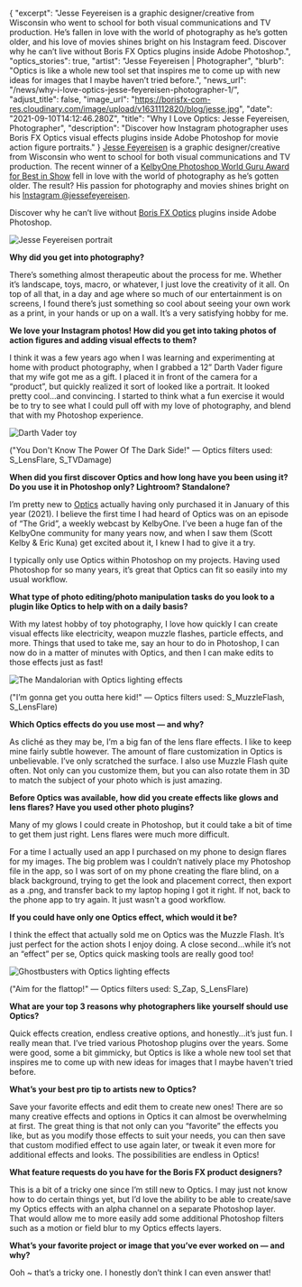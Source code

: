 {
"excerpt": "Jesse Feyereisen is a graphic designer/creative from Wisconsin who went to school for both visual communications and TV production. He’s fallen in love with the world of photography as he’s gotten older, and his love of movies shines bright on his Instagram feed. Discover why he can’t live without Boris FX Optics plugins inside Adobe Photoshop.",
  "optics_stories": true,
  "artist": "Jesse Feyereisen | Photographer",
  "blurb": "Optics is like a whole new tool set that inspires me to come up with new ideas for images that I maybe haven’t tried before.",
  "news_url": "/news/why-i-love-optics-jesse-feyereisen-photographer-1/",  
  "adjust_title": false,
  "image_url": "https://borisfx-com-res.cloudinary.com/image/upload/v1631112820/blog/jesse.jpg",
  "date": "2021-09-10T14:12:46.280Z",
  "title": "Why I Love Optics: Jesse Feyereisen, Photographer",
  "description": "Discover how Instagram photographer uses Boris FX Optics visual effects plugins inside Adobe Photoshop for movie action figure portraits."
}
<a href="https://jessefeyereisen.smugmug.com/" target="_blank">Jesse Feyereisen</a> is a graphic designer/creative from Wisconsin who went to school for both visual communications and TV production. The recent winner of a <a href="https://photoshopworld.com/gurus" target="_blank">KelbyOne Photoshop World Guru Award for Best in Show</a> fell in love with the world of photography as he’s gotten older. The result? His passion for photography and movies shines bright on his <a href="https://www.instagram.com/jessefeyereisen/" target="_blank">Instagram @jessefeyereisen</a>. 

Discover why he can’t live without [Boris FX Optics](https://borisfx.com/products/optics/) plugins inside Adobe Photoshop.

![Jesse Feyereisen portrait](https://borisfx-com-res.cloudinary.com/image/upload/v1631112820/blog/jesse.jpg "Jesse Feyereisen")

**Why did you get into photography?**

There’s something almost therapeutic about the process for me. Whether it’s landscape, toys, macro, or whatever, I just love the creativity of it all. On top of all that, in a day and age where so much of our entertainment is on screens, I found there’s just something so cool about seeing your own work as a print, in your hands or up on a wall. It’s a very satisfying hobby for me.

**We love your Instagram photos! How did you get into taking photos of action figures and adding visual effects to them?**

I think it was a few years ago when I was learning and experimenting at home with product photography, when I grabbed a 12” Darth Vader figure that my wife got me as a gift. I placed it in front of the camera for a “product”, but quickly realized it sort of looked like a portrait. It looked pretty cool...and convincing. I started to think what a fun exercise it would be to try to see what I could pull off with my love of photography, and blend that with my Photoshop experience.

![Darth Vader toy](https://borisfx-com-res.cloudinary.com/image/upload/v1630512601/blog/Darth_Vader-4462-PSedit.jpg "Darth Vader")

("You Don't Know The Power Of The Dark Side!" — Optics filters used: S_LensFlare, S_TVDamage)

**When did you first discover Optics and how long have you been using it? Do you use it in Photoshop only? Lightroom? Standalone?**

I’m pretty new to [Optics](https://borisfx.com/products/optics/) actually having only purchased it in January of this year (2021). I believe the first time I had heard of Optics was on an episode of “The Grid”, a weekly webcast by KelbyOne. I’ve been a huge fan of the KelbyOne community for many years now, and when I saw them (Scott Kelby & Eric Kuna) get excited about it, I knew I had to give it a try.

I typically only use Optics within Photoshop on my projects. Having used Photoshop for so many years, it’s great that Optics can fit so easily into my usual workflow.

**What type of photo editing/photo manipulation tasks do you look to a plugin like Optics to help with on a daily basis?**

With my latest hobby of toy photography, I love how quickly I can create visual effects like electricity, weapon muzzle flashes, particle effects, and more. Things that used to take me, say an hour to do in Photoshop, I can now do in a matter of minutes with Optics, and then I can make edits to those effects just as fast!

![The Mandalorian with Optics lighting effects](https://borisfx-com-res.cloudinary.com/image/upload/v1630512600/blog/Mandalorian-9840-PSedit.jpg "The Mandalorian")

("I’m gonna get you outta here kid!" — Optics filters used: S_MuzzleFlash, S_LensFlare)

**Which Optics effects do you use most — and why?**

As cliché as they may be, I’m a big fan of the lens flare effects. I like to keep mine fairly subtle however. The amount of flare customization in Optics is unbelievable. I’ve only scratched the surface. I also use Muzzle Flash quite often. Not only can you customize them, but you can also rotate them in 3D to match the subject of your photo which is just amazing.

**Before Optics was available, how did you create effects like glows and lens flares? Have you used other photo plugins?** 

Many of my glows I could create in Photoshop, but it could take a bit of time to get them just right. Lens flares were much more difficult.

For a time I actually used an app I purchased on my phone to design flares for my images. The big problem was I couldn’t natively place my Photoshop file in the app, so I was sort of on my phone creating the flare blind, on a black background, trying to get the look and placement correct, then export as a .png, and transfer back to my laptop hoping I got it right. If not, back to the phone app to try again. It just wasn't a good workflow. 

**If you could have only one Optics effect, which would it be?**

I think the effect that actually sold me on Optics was the Muzzle Flash. It’s just perfect for the action shots I enjoy doing. A close second...while it’s not an “effect” per se, Optics quick masking tools are really good too!

![Ghostbusters with Optics lighting effects](https://borisfx-com-res.cloudinary.com/image/upload/v1630512600/blog/Ghostbusters-4615-PSedit.jpg "Ghostbusters")

("Aim for the flattop!" — Optics filters used: S_Zap, S_LensFlare)

**What are your top 3 reasons why photographers like yourself should use Optics?**

Quick effects creation, endless creative options, and honestly...it’s just fun. I really mean that. I’ve tried various Photoshop plugins over the years. Some were good, some a bit gimmicky, but Optics is like a whole new tool set that inspires me to come up with new ideas for images  that I maybe haven't tried before. 

**What’s your best pro tip to artists new to Optics?** 

Save your favorite effects and edit them to create new ones! There are so many creative effects and options in Optics it can almost be overwhelming at first. The great thing is that not only can you “favorite” the effects you like, but as you modify those effects to suit your needs, you can then save that custom modified effect to use again later, or tweak it even more for additional effects and looks. The possibilities are endless in Optics!

**What feature requests do you have for the Boris FX product designers?** 

This is a bit of a tricky one since I’m still new to Optics. I may just not know how to do certain things yet, but I’d love the ability to be able to create/save my Optics effects with an alpha channel on a separate Photoshop layer. That would allow me to more easily add some additional Photoshop filters such as a motion or field blur to my Optics effects layers.

**What’s your favorite project or image that you’ve ever worked on — and why?** 

Ooh ~ that’s a tricky one. I honestly don’t think I can even answer that!
